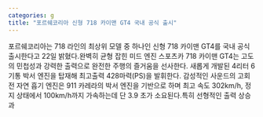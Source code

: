 ```yaml
---
categories: g
title: "포르쉐코리아 신형 718 카이맨 GT4 국내 공식 출시"
---
```

포르쉐코리아는 718 라인의 최상위 모델 중 하나인 신형 718 카이맨 GT4를 국내 공식 출시한다고 22일 밝혔다.완벽히 균형 잡힌 미드 엔진 스포츠카 718 카이맨 GT4는 고도의 민첩성과 강력한 출력으로 완전한 주행의 즐거움을 선사한다. 새롭게 개발된 4리터 6기통 박서 엔진을 탑재해 최고출력 428마력(PS)을 발휘한다. 감성적인 사운드의 고회전 자연 흡기 엔진은 911 카레라의 박서 엔진을 기반으로 하며 최고 속도 302km/h, 정지 상태에서 100km/h까지 가속하는데 단 3.9 초가 소요된다.특히 선형적인 출력 상승과